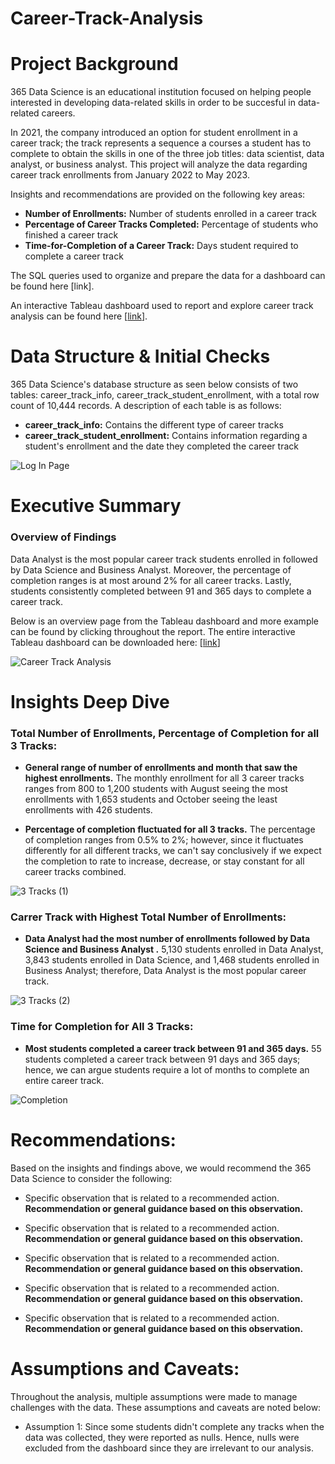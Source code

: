 # Career-Track-Analysis

# Project Background
365 Data Science is an educational institution focused on helping people interested in developing data-related skills in order to be succesful in data-related careers. 

In 2021, the company introduced an option for student enrollment in a career track; the track represents a sequence a courses a student has to complete to obtain the skills in one of the three job titles: data scientist, data analyst, or business analyst. This project will analyze the data regarding career track enrollments from January 2022 to May 2023.

Insights and recommendations are provided on the following key areas:

- **Number of Enrollments:** Number of students enrolled in a career track
- **Percentage of Career Tracks Completed:**  Percentage of students who finished a career track
- **Time-for-Completion of a Career Track:**  Days student required to complete a career track

The SQL queries used to organize and prepare the data for a dashboard can be found here [link].

An interactive Tableau dashboard used to report and explore career track analysis can be found here [[link](https://public.tableau.com/app/profile/aaron.arroyo1400/viz/CareerTrackAnalysis_17275568340830/CareerTrackAnalysis)].

# Data Structure & Initial Checks

365 Data Science's database structure as seen below consists of two tables: career_track_info, career_track_student_enrollment, with a total row count of 10,444 records. A description of each table is as follows:
- **career_track_info:** Contains the different type of career tracks
- **career_track_student_enrollment:** Contains information regarding a student's enrollment and the date they completed the career track

![Log In Page](https://github.com/user-attachments/assets/264149b1-6811-4d8c-b5f5-6dfd1f6ac859)




# Executive Summary

### Overview of Findings

Data Analyst is the most popular career track students enrolled in followed by Data Science and Business Analyst. Moreover, the percentage of completion ranges is at most around 2% for all career tracks. Lastly, students consistently completed between 91 and 365 days to complete a career track.

Below is an overview page from the Tableau dashboard and more example can be found by clicking throughout the report. The entire interactive Tableau dashboard can be downloaded here: [[link](https://public.tableau.com/app/profile/aaron.arroyo1400/viz/CareerTrackAnalysis_17275568340830/CareerTrackAnalysis)]

![Career Track Analysis](https://github.com/user-attachments/assets/380ca03e-f87f-48bf-b8c1-ae08ebe570d6)

# Insights Deep Dive
### Total Number of Enrollments, Percentage of Completion for all 3 Tracks:

* **General range of number of enrollments and month that saw the highest enrollments.** The monthly enrollment for all 3 career tracks ranges from 800 to 1,200 students with August seeing the most enrollments with 1,653 students and October seeing the least enrollments with 426 students.

* **Percentage of completion fluctuated for all 3 tracks.** The percentage of completion ranges from 0.5% to 2%; however, since it fluctuates differently for all different tracks, we can't say conclusively if we expect the completion to rate to increase, decrease, or stay constant for all career tracks combined.

![3 Tracks (1)](https://github.com/user-attachments/assets/b84aee04-0676-4afe-aaaf-3efa228cee6f)

### Carrer Track with Highest Total Number of Enrollments:

* **Data Analyst had the most number of enrollments followed by Data Science and Business Analyst .** 5,130 students enrolled in Data Analyst, 3,843 students enrolled in Data Science, and 1,468 students enrolled in Business Analyst; therefore, Data Analyst is the most popular career track.

![3 Tracks (2)](https://github.com/user-attachments/assets/8796f979-8217-443f-8b53-786a6c2deb6f)

### Time for Completion for All 3 Tracks:

* **Most students completed a career track between 91 and 365 days.** 55 students completed a career track between 91 days and 365 days; hence, we can argue students require a lot of months to complete an entire career track.

![Completion](https://github.com/user-attachments/assets/a04471ec-7403-4119-8a5c-4b39e514135e)

# Recommendations:

Based on the insights and findings above, we would recommend the 365 Data Science to consider the following: 

* Specific observation that is related to a recommended action. **Recommendation or general guidance based on this observation.**
  
* Specific observation that is related to a recommended action. **Recommendation or general guidance based on this observation.**
  
* Specific observation that is related to a recommended action. **Recommendation or general guidance based on this observation.**
  
* Specific observation that is related to a recommended action. **Recommendation or general guidance based on this observation.**
  
* Specific observation that is related to a recommended action. **Recommendation or general guidance based on this observation.**
  


# Assumptions and Caveats:

Throughout the analysis, multiple assumptions were made to manage challenges with the data. These assumptions and caveats are noted below:

* Assumption 1: Since some students didn't complete any tracks when the data was collected, they were reported as nulls. Hence, nulls were excluded from the dashboard since they are irrelevant to our analysis.
